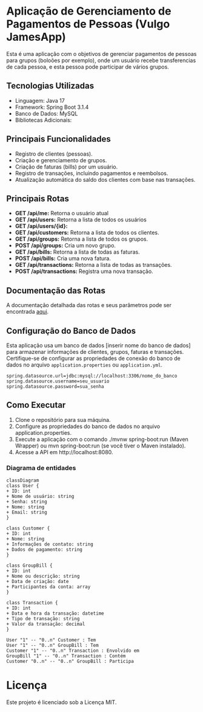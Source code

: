 # Aplicação de Gerenciamento de Pagamentos de Pessoas (Vulgo JamesApp)

Esta é uma aplicação com o objetivos de gerenciar pagamentos de pessoas para grupos (boloões por exemplo), 
onde um usuário recebe transferencias de cada pessoa, e esta pessoa pode participar de vários grupos.

## Tecnologias Utilizadas

- Linguagem: Java 17
- Framework: Spring Boot 3.1.4
- Banco de Dados: MySQL
- Bibliotecas Adicionais:

## Principais Funcionalidades

- Registro de clientes (pessoas).
- Criação e gerenciamento de grupos.
- Criação de faturas (bills) por um usuário.
- Registro de transações, incluindo pagamentos e reembolsos.
- Atualização automática do saldo dos clientes com base nas transações.

## Principais Rotas

- **GET /api/me:** Retorna o usuário atual
- **GET /api/users:** Retorna a lista de todos os usuários
- **GET /api/users/{id}:**
- **GET /api/customers:** Retorna a lista de todos os clientes.
- **GET /api/groups:** Retorna a lista de todos os grupos.
- **POST /api/groups:** Cria um novo grupo.
- **GET /api/bills:** Retorna a lista de todas as faturas.
- **POST /api/bills:** Cria uma nova fatura.
- **GET /api/transactions:** Retorna a lista de todas as transações.
- **POST /api/transactions:** Registra uma nova transação.

## Documentação das Rotas

A documentação detalhada das rotas e seus parâmetros pode ser encontrada [aqui](URL_DA_DOCUMENTAÇÃO).

## Configuração do Banco de Dados

Esta aplicação usa um banco de dados [inserir nome do banco de dados] para armazenar informações de clientes, grupos, faturas e transações. Certifique-se de configurar as propriedades de conexão do banco de dados no arquivo `application.properties` ou `application.yml`.

```properties
spring.datasource.url=jdbc:mysql://localhost:3306/nome_do_banco
spring.datasource.username=seu_usuario
spring.datasource.password=sua_senha
```

## Como Executar
1. Clone o repositório para sua máquina.
2. Configure as propriedades do banco de dados no arquivo application.properties.
3. Execute a aplicação com o comando ./mvnw spring-boot:run (Maven Wrapper) 
ou mvn spring-boot:run (se você tiver o Maven instalado).
4. Acesse a API em http://localhost:8080.


### Diagrama de entidades
```mermaid
classDiagram
class User {
+ ID: int
+ Nome de usuário: string
+ Senha: string
+ Nome: string
+ Email: string
}

class Customer {
+ ID: int
+ Nome: string
+ Informações de contato: string
+ Dados de pagamento: string
}

class GroupBill {
+ ID: int
+ Nome ou descrição: string
+ Data de criação: date
+ Participantes da conta: array
}

class Transaction {
+ ID: int
+ Data e hora da transação: datetime
+ Tipo de transação: string
+ Valor da transação: decimal
}

User "1" -- "0..n" Customer : Tem
User "1" -- "0..n" GroupBill : Tem
Customer "1" -- "0..n" Transaction : Envolvido em
GroupBill "1" -- "0..n" Transaction : Contém
Customer "0..n" -- "0..n" GroupBill : Participa
```

# Licença
Este projeto é licenciado sob a Licença MIT.
